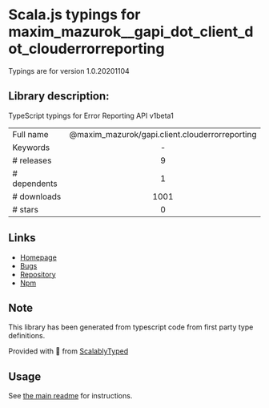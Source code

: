 
# Scala.js typings for maxim_mazurok__gapi_dot_client_dot_clouderrorreporting

Typings are for version 1.0.20201104

## Library description:
TypeScript typings for Error Reporting API v1beta1

|                    |                 |
| ------------------ | :-------------: |
| Full name          | @maxim_mazurok/gapi.client.clouderrorreporting |
| Keywords           | - |
| # releases         | 9 |
| # dependents       | 1 |
| # downloads        | 1001 |
| # stars            | 0 |

## Links
- [Homepage](https://github.com/Maxim-Mazurok/google-api-typings-generator#readme)
- [Bugs](https://github.com/Maxim-Mazurok/google-api-typings-generator/issues)
- [Repository](https://github.com/Maxim-Mazurok/google-api-typings-generator)
- [Npm](https://www.npmjs.com/package/%40maxim_mazurok%2Fgapi.client.clouderrorreporting)
    


## Note
This library has been generated from typescript code from first party type definitions.

Provided with :purple_heart: from [ScalablyTyped](https://github.com/oyvindberg/ScalablyTyped)

## Usage
See [the main readme](../../readme.md) for instructions.



